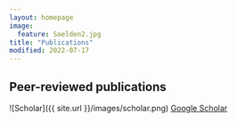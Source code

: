 ```yaml
---
layout: homepage
image:
  feature: Soelden2.jpg
title: "Publications"
modified: 2022-07-17
---
```


## Peer-reviewed publications

<!-- ![Orcid]({{ site.url }}/images/orcid.png) [Orcid]((https://orcid.org/my-orcid?orcid=0000-0002-0037-9239))    -->
![Scholar]({{ site.url }}/images/scholar.png) [Google Scholar](https://scholar.google.com/citations?user=k5i3d9MAAAAJ&hl=cs)       
<!-- ![ResearcherID]({{ site.url }}/images/rid.png) [ResearcherID](https://www.researchgate.net/profile/Frantisek-Stanek)   -->

<!-- ## Press (selection) -->

<!-- ## Outreach and education -->

<!-- ## Online presentations (selection) -->
